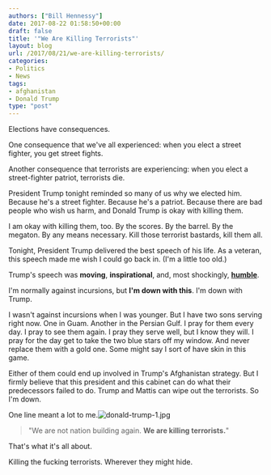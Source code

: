 ```yaml
---
authors: ["Bill Hennessy"]
date: 2017-08-22 01:58:50+00:00
draft: false
title: '"We Are Killing Terrorists"'
layout: blog
url: /2017/08/21/we-are-killing-terrorists/
categories:
- Politics
- News
tags:
- afghanistan
- Donald Trump
type: "post"
---
```


Elections have consequences.

One consequence that we've all experienced: when you elect a street fighter, you get street fights.

Another consequence that terrorists are experiencing: when you elect a street-fighter patriot, terrorists die.

President Trump tonight reminded so many of us why we elected him. Because he's a street fighter. Because he's a patriot. Because there are bad people who wish us harm, and Donald Trump is okay with killing them.

I am okay with killing them, too. By the scores. By the barrel. By the megaton. By any means necessary. Kill those terrorist bastards, kill them all.

Tonight, President Trump delivered the best speech of his life. As a veteran, this speech made me wish I could go back in. (I'm a little too old.)

Trump's speech was **moving**, **inspirational**, and, most shockingly, [**humble**](https://www.businessinsider.com/donald-trump-speech-afganistan-2017-8).

I'm normally against incursions, but **I'm down with this**. I'm down with Trump.

I wasn't against incursions when I was younger. But I have two sons serving right now. One in Guam. Another in the Persian Gulf. I pray for them every day. I pray to see them again. I pray they serve well, but I know they will. I pray for the day get to take the two blue stars off my window. And never replace them with a gold one. Some might say I sort of have skin in this game.

Either of them could end up involved in Trump's Afghanistan strategy. But I firmly believe that this president and this cabinet can do what their predecessors failed to do. Trump and Mattis can wipe out the terrorists. So I'm down.

One line meant a lot to me.![donald-trump-1.jpg](https://hennessysview.com/wp-content/uploads/2017/08/donald-trump-1.jpg)




> "We are not nation building again. **We are killing terrorists.**"



That's what it's all about.

Killing the fucking terrorists. Wherever they might hide.
